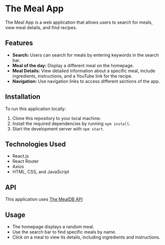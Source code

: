 # The Meal App

The Meal App is a web application that allows users to search for meals, view meal details, and find recipes.

## Features

- **Search:** Users can search for meals by entering keywords in the search bar.
- **Meal of the day:** Display a different meal on the homepage.
- **Meal Details:** View detailed information about a specific meal, include ingredients, instructions, and a YouTube link for the recipe.
- **Navigation:** Use navigation links to access different sections of the app.

## Installation

To run this application locally:

1. Clone this repository to your local machine.
2. Install the required dependencies by running `npm install`.
3. Start the development server with `npm start`.

## Technologies Used

- React.js
- React Router
- Axios
- HTML, CSS, and JavaScript

## API

This application uses [The MealDB API](https://www.themealdb.com/api.php)

## Usage

- The homepage displays a random meal.
- Use the search bar to find specific meals by name.
- Click on a meal to view its details, including ingredients and instructions.
